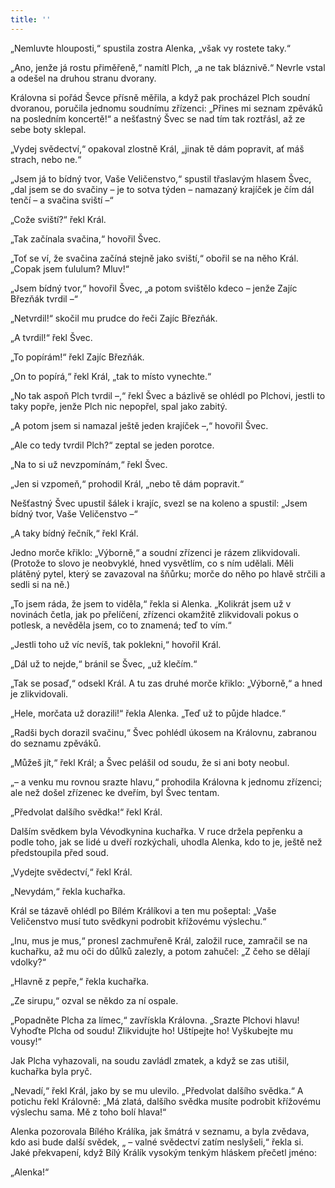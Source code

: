 ```yaml
---
title: ''
---
```


„Nemluvte hlouposti,“ spustila zostra Alenka, „však vy rostete taky.“

„Ano, jenže já rostu přiměřeně,“ namítl Plch, „a ne tak bláznivě.“ Nevrle vstal a odešel na druhou stranu dvorany.

Královna si pořád Ševce přísně měřila, a když pak procházel Plch soudní dvoranou, poručila jednomu soudnímu zřízenci: „Přines mi seznam zpěváků na posledním koncertě!“ a nešťastný Švec se nad tím tak roztřásl, až ze sebe boty sklepal.

„Vydej svědectví,“ opakoval zlostně Král, „jinak tě dám popravit, ať máš strach, nebo ne.“

„Jsem já to bídný tvor, Vaše Veličenstvo,“ spustil třaslavým hlasem Švec, „dal jsem se do svačiny – je to sotva týden – namazaný krajíček je čím dál tenčí – a svačina sviští –“

„Cože sviští?“ řekl Král.

„Tak začínala svačina,“ hovořil Švec.

„Toť se ví, že svačina začíná stejně jako sviští,“ obořil se na něho Král. „Copak jsem ťululum? Mluv!“

„Jsem bídný tvor,“ hovořil Švec, „a potom svištělo kdeco – jenže Zajíc Březňák tvrdil –“

„Netvrdil!“ skočil mu prudce do řeči Zajíc Březňák.

„A tvrdil!“ řekl Švec.

„To popírám!“ řekl Zajíc Březňák.

„On to popírá,“ řekl Král, „tak to místo vynechte.“

„No tak aspoň Plch tvrdil –,“ řekl Švec a bázlivě se ohlédl po Plchovi, jestli to taky popře, jenže Plch nic nepopřel, spal jako zabitý.

„A potom jsem si namazal ještě jeden krajíček –,“ hovořil Švec.

„Ale co tedy tvrdil Plch?“ zeptal se jeden porotce.

„Na to si už nevzpomínám,“ řekl Švec.

„Jen si vzpomeň,“ prohodil Král, „nebo tě dám popravit.“

Nešťastný Švec upustil šálek i krajíc, svezl se na koleno a spustil: „Jsem bídný tvor, Vaše Veličenstvo –“

„A taky bídný řečník,“ řekl Král.

Jedno morče křiklo: „Výborně,“ a soudní zřízenci je rázem zlikvidovali. (Protože to slovo je neobvyklé, hned vysvětlím, co s ním udělali. Měli plátěný pytel, který se zavazoval na šňůrku; morče do něho po hlavě strčili a sedli si na ně.)

„To jsem ráda, že jsem to viděla,“ řekla si Alenka. „Kolikrát jsem už v novinách četla, jak po přelíčení, zřízenci okamžitě zlikvidovali pokus o potlesk, a nevěděla jsem, co to znamená; teď to vím.“

„Jestli toho už víc nevíš, tak poklekni,“ hovořil Král.

„Dál už to nejde,“ bránil se Švec, „už klečím.“

„Tak se posaď,“ odsekl Král. A tu zas druhé morče křiklo: „Výborně,“ a hned je zlikvidovali.

„Hele, morčata už dorazili!“ řekla Alenka. „Teď už to půjde hladce.“

„Radši bych dorazil svačinu,“ Švec pohlédl úkosem na Královnu, zabranou do seznamu zpěváků.

„Můžeš jít,“ řekl Král; a Švec pelášil od soudu, že si ani boty neobul.

„– a venku mu rovnou srazte hlavu,“ prohodila Královna k jednomu zřízenci; ale než došel zřízenec ke dveřím, byl Švec tentam.

„Předvolat dalšího svědka!“ řekl Král.

Dalším svědkem byla Vévodkynina kuchařka. V ruce držela pepřenku a podle toho, jak se lidé u dveří rozkýchali, uhodla Alenka, kdo to je, ještě než předstoupila před soud.

„Vydejte svědectví,“ řekl Král.

„Nevydám,“ řekla kuchařka.

Král se tázavě ohlédl po Bílém Králíkovi a ten mu pošeptal: „Vaše Veličenstvo musí tuto svědkyni podrobit křížovému výslechu.“

„Inu, mus je mus,“ pronesl zachmuřeně Král, založil ruce, zamračil se na kuchařku, až mu oči do důlků zalezly, a potom zahučel: „Z čeho se dělají vdolky?“

„Hlavně z pepře,“ řekla kuchařka.

„Ze sirupu,“ ozval se někdo za ní ospale.

„Popadněte Plcha za límec,“ zavřískla Královna. „Srazte Plchovi hlavu! Vyhoďte Plcha od soudu! Zlikvidujte ho! Uštípejte ho! Vyškubejte mu vousy!“

Jak Plcha vyhazovali, na soudu zavládl zmatek, a když se zas utišil, kuchařka byla pryč.

„Nevadí,“ řekl Král, jako by se mu ulevilo. „Předvolat dalšího svědka.“ A potichu řekl Královně: „Má zlatá, dalšího svědka musíte podrobit křížovému výslechu sama. Mě z toho bolí hlava!“

Alenka pozorovala Bílého Králíka, jak šmátrá v seznamu, a byla zvědava, kdo asi bude další svědek, „ – valné svědectví zatím neslyšeli,“ řekla si. Jaké překvapení, když Bílý Králík vysokým tenkým hláskem přečetl jméno:

„Alenka!“

